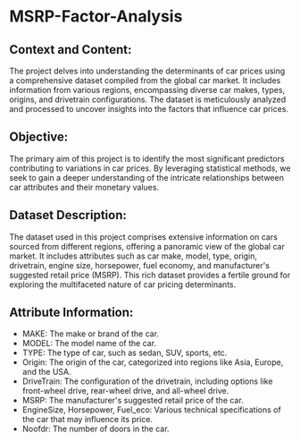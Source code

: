 # MSRP-Factor-Analysis

## Context and Content:
The project delves into understanding the determinants of car prices using a comprehensive dataset compiled from the global car market. It includes information from various regions, encompassing diverse car makes, types, origins, and drivetrain configurations. The dataset is meticulously analyzed and processed to uncover insights into the factors that influence car prices.

## Objective:
The primary aim of this project is to identify the most significant predictors contributing to variations in car prices. By leveraging statistical methods, we seek to gain a deeper understanding of the intricate relationships between car attributes and their monetary values.

## Dataset Description:
The dataset used in this project comprises extensive information on cars sourced from different regions, offering a panoramic view of the global car market. It includes attributes such as car make, model, type, origin, drivetrain, engine size, horsepower, fuel economy, and manufacturer's suggested retail price (MSRP). This rich dataset provides a fertile ground for exploring the multifaceted nature of car pricing determinants.

## Attribute Information:
- MAKE: The make or brand of the car.
- MODEL: The model name of the car.
- TYPE: The type of car, such as sedan, SUV, sports, etc.
- Origin: The origin of the car, categorized into regions like Asia, Europe, and the USA.
- DriveTrain: The configuration of the drivetrain, including options like front-wheel drive, rear-wheel drive, and all-wheel drive.
- MSRP: The manufacturer's suggested retail price of the car.
- EngineSize, Horsepower, Fuel_eco: Various technical specifications of the car that may influence its price.
- Noofdr: The number of doors in the car.

